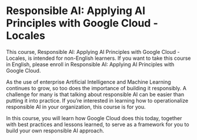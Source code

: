 # Responsible AI: Applying AI Principles with Google Cloud - Locales

This course, Responsible AI: Applying AI Principles with Google Cloud - Locales, is intended for non-English learners. If you want to take this course in English, please enroll in Responsible AI: Applying AI Principles with Google Cloud.

As the use of enterprise Artificial Intelligence and Machine Learning continues to grow, so too does the importance of building it responsibly. A challenge for many is that talking about responsible AI can be easier than putting it into practice. If you’re interested in learning how to operationalize responsible AI in your organization, this course is for you.

In this course, you will learn how Google Cloud does this today, together with best practices and lessons learned, to serve as a framework for you to build your own responsible AI approach.